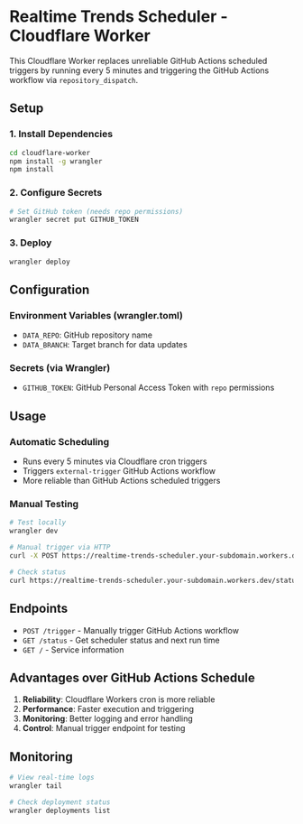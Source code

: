 # Realtime Trends Scheduler - Cloudflare Worker

This Cloudflare Worker replaces unreliable GitHub Actions scheduled triggers by running every 5 minutes and triggering the GitHub Actions workflow via `repository_dispatch`.

## Setup

### 1. Install Dependencies
```bash
cd cloudflare-worker
npm install -g wrangler
npm install
```

### 2. Configure Secrets
```bash
# Set GitHub token (needs repo permissions)
wrangler secret put GITHUB_TOKEN
```

### 3. Deploy
```bash
wrangler deploy
```

## Configuration

### Environment Variables (wrangler.toml)
- `DATA_REPO`: GitHub repository name
- `DATA_BRANCH`: Target branch for data updates

### Secrets (via Wrangler)
- `GITHUB_TOKEN`: GitHub Personal Access Token with `repo` permissions

## Usage

### Automatic Scheduling
- Runs every 5 minutes via Cloudflare cron triggers
- Triggers `external-trigger` GitHub Actions workflow
- More reliable than GitHub Actions scheduled triggers

### Manual Testing
```bash
# Test locally
wrangler dev

# Manual trigger via HTTP
curl -X POST https://realtime-trends-scheduler.your-subdomain.workers.dev/trigger

# Check status
curl https://realtime-trends-scheduler.your-subdomain.workers.dev/status
```

## Endpoints

- `POST /trigger` - Manually trigger GitHub Actions workflow
- `GET /status` - Get scheduler status and next run time
- `GET /` - Service information

## Advantages over GitHub Actions Schedule

1. **Reliability**: Cloudflare Workers cron is more reliable
2. **Performance**: Faster execution and triggering
3. **Monitoring**: Better logging and error handling
4. **Control**: Manual trigger endpoint for testing

## Monitoring

```bash
# View real-time logs
wrangler tail

# Check deployment status
wrangler deployments list
```